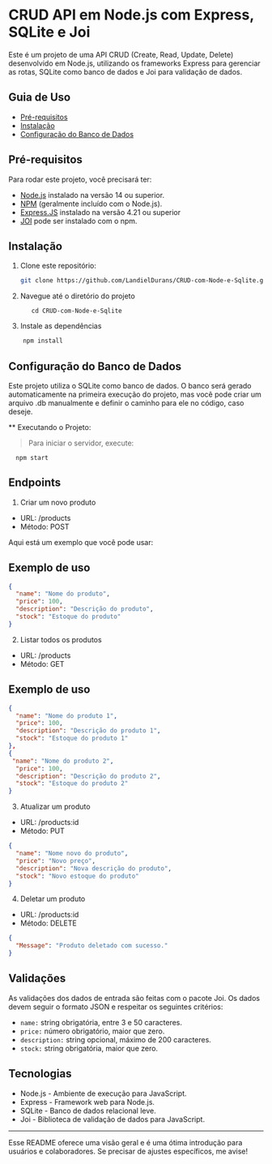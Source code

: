 # CRUD API em Node.js com Express, SQLite e Joi

Este é um projeto de uma API CRUD (Create, Read, Update, Delete) desenvolvido em Node.js, utilizando os frameworks Express para gerenciar as rotas, SQLite como banco de dados e Joi para validação de dados.

## Guia de Uso

- [Pré-requisitos](#pré-requisitos)
- [Instalação](#instalação)
- [Configuração do Banco de Dados](#configuração-do-banco-de-dados)

## Pré-requisitos

Para rodar este projeto, você precisará ter:

- [Node.js](https://nodejs.org/) instalado na versão 14 ou superior.
- [NPM](https://www.npmjs.com/) (geralmente incluído com o Node.js).
- [Express.JS](https://expressjs.com/pt-br/) instalado na versão 4.21 ou superior
- [JOI](https://www.npmjs.com/package/joi) pode ser instalado com o npm.

## Instalação

1. Clone este repositório:

   ```bash
   git clone https://github.com/LandielDurans/CRUD-com-Node-e-Sqlite.git

2. Navegue até o diretório do projeto
   ```
      cd CRUD-com-Node-e-Sqlite

4. Instale as dependências
```bash
    npm install
```
## Configuração do Banco de Dados

Este projeto utiliza o SQLite como banco de dados. O banco será gerado automaticamente na primeira execução do projeto, mas você pode criar um arquivo .db manualmente e definir o caminho para ele no código, caso deseje.

** Executando o Projeto:
> Para iniciar o servidor, execute:
 
      npm start

## Endpoints

1. Criar um novo produto

- URL: /products
- Método: POST

Aqui está um exemplo que você pode usar:

## Exemplo de uso

```Json
{
  "name": "Nome do produto",
  "price": 100,
  "description": "Descrição do produto",
  "stock": "Estoque do produto"
}
```
2. Listar todos os produtos

- URL: /products
- Método: GET

## Exemplo de uso

```Json
{
  "name": "Nome do produto 1",
  "price": 100,
  "description": "Descrição do produto 1",
  "stock": "Estoque do produto 1"
},
{
 "name": "Nome do produto 2",
  "price": 100,
  "description": "Descrição do produto 2",
  "stock": "Estoque do produto 2"
}
```

3. Atualizar um produto

- URL: /products:id
- Método: PUT

```Json
{
  "name": "Nome novo do produto",
  "price": "Novo preço",
  "description": "Nova descrição do produto",
  "stock": "Novo estoque do produto"
}
```

4. Deletar um produto

- URL: /products:id
- Método: DELETE

```Json
{
  "Message": "Produto deletado com sucesso." 
}
```

## Validações

As validações dos dados de entrada são feitas com o pacote Joi. Os dados devem seguir o formato JSON e respeitar os seguintes critérios:

- ```name:``` string obrigatória, entre 3 e 50 caracteres.
- ```price:``` número obrigatório, maior que zero.
- ```description:``` string opcional, máximo de 200 caracteres.
- ```stock:``` string obrigatória, maior que zero.


## Tecnologias

- Node.js - Ambiente de execução para JavaScript.
- Express - Framework web para Node.js.
- SQLite - Banco de dados relacional leve.
- Joi - Biblioteca de validação de dados para JavaScript.

---

Esse README oferece uma visão geral e é uma ótima introdução para usuários e colaboradores. Se precisar de ajustes específicos, me avise!
